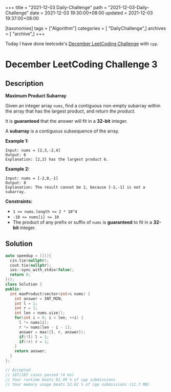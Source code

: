 +++
title = "2021-12-03 Daily-Challenge"
path = "2021-12-03-Daily-Challenge"
date = 2021-12-03 19:30:00+08:00
updated = 2021-12-03 19:37:00+08:00

[taxonomies]
tags = ["Algorithm"]
categories = [ "DailyChallenge",]
archives = [ "archive",]
+++

Today I have done leetcode's [December LeetCoding Challenge](https://leetcode.com/problems/maximum-product-subarray/) with `cpp`.

<!-- more -->

# December LeetCoding Challenge 3

## Description

**Maximum Product Subarray**

Given an integer array `nums`, find a contiguous non-empty subarray within the array that has the largest product, and return *the product*.

It is **guaranteed** that the answer will fit in a **32-bit** integer.

A **subarray** is a contiguous subsequence of the array.

 

**Example 1:**

```
Input: nums = [2,3,-2,4]
Output: 6
Explanation: [2,3] has the largest product 6.
```

**Example 2:**

```
Input: nums = [-2,0,-1]
Output: 0
Explanation: The result cannot be 2, because [-2,-1] is not a subarray.
```

 

**Constraints:**

- `1 <= nums.length <= 2 * 10^4`
- `-10 <= nums[i] <= 10`
- The product of any prefix or suffix of `nums` is **guaranteed** to fit in a **32-bit** integer.

## Solution

``` cpp
auto speedup = [](){
  cin.tie(nullptr);
  cout.tie(nullptr);
  ios::sync_with_stdio(false);
  return 0;
}();
class Solution {
public:
  int maxProduct(vector<int>& nums) {
    int answer = INT_MIN;
    int l = 1;
    int r = 1;
    int len = nums.size();
    for(int i = 0; i < len; ++i) {
      l *= nums[i];
      r *= nums[len - i - 1];
      answer = max({l, r, answer});
      if(!l) l = 1;
      if(!r) r = 1;
    }
    return answer;
  }
};

// Accepted
// 187/187 cases passed (4 ms)
// Your runtime beats 81.49 % of cpp submissions
// Your memory usage beats 52.62 % of cpp submissions (11.7 MB)
```
